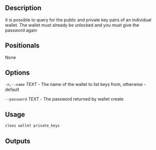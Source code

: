 ## Description 

It is possible to query for the public and private key pairs of an individual wallet. The wallet must already be unlocked and you must give the password again

## Positionals
None

## Options
`-n,--name` _TEXT_ - The name of the wallet to list keys from, otherwise - default

`--password` _TEXT_ - The password returned by wallet create

## Usage


```javascript
cleos wallet private_keys
```

## Outputs


```text

```
